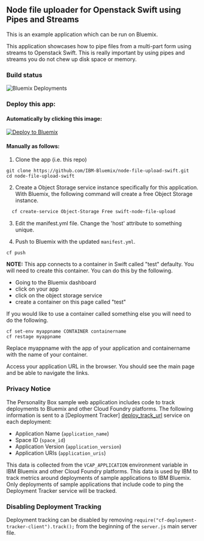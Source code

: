 ## Node file uploader for Openstack Swift using Pipes and Streams

This is an example application which can be run on Bluemix.

This application showcases how to pipe files from a multi-part form using streams to Openstack Swift.  This is really important by using pipes and streams you do not chew up disk space or memory.

### Build status
![Bluemix Deployments](https://deployment-tracker.mybluemix.net/stats/c18028c774d53b033ce21310498c7ba0/badge.svg)

### Deploy this app:

####  Automatically by clicking this image:

[![Deploy to Bluemix](https://deployment-tracker.mybluemix.net/stats/c18028c774d53b033ce21310498c7ba0/button.svg)](https://bluemix.net/deploy?repository=https://github.com/IBM-Bluemix/node-file-upload-swift.git)

#### Manually as follows:

1. Clone the app (i.e. this repo)

  ```
  git clone https://github.com/IBM-Bluemix/node-file-upload-swift.git
  cd node-file-upload-swift
  ```

2. Create a Object Storage service instance specifically for this application.  With Bluemix, the following command will create a free Object Storage instance.

  ```bash
    cf create-service Object-Storage Free swift-node-file-upload
  ```

3. Edit the manifest.yml file.  Change the 'host' attribute to something unique.

4. Push to Bluemix with the updated `manifest.yml`.

  ```
  cf push
  ```

  **NOTE:** This app connects to a container in Swift called "test" defaulty.  You will need to create this container.  You can do this by the following.
  - Going to the Bluemix dashboard
  - click on your app
  - click on the object storage service
  - create a container on this page called "test"

  If you would like to use a container called something else you will need to do the following.

  ```
  cf set-env myappname CONTAINER containername
  cf restage myappname
  ```
  Replace myappname with the app of your application and containername with the name of your container.

  Access your application URL in the browser.  You should see the main page and be able to navigate the links.

### Privacy Notice

The Personality Box sample web application includes code to track deployments to Bluemix and other Cloud Foundry platforms. The following information is sent to a [Deployment Tracker] [deploy_track_url] service on each deployment:

* Application Name (`application_name`)
* Space ID (`space_id`)
* Application Version (`application_version`)
* Application URIs (`application_uris`)

This data is collected from the `VCAP_APPLICATION` environment variable in IBM Bluemix and other Cloud Foundry platforms. This data is used by IBM to track metrics around deployments of sample applications to IBM Bluemix. Only deployments of sample applications that include code to ping the Deployment Tracker service will be tracked.

### Disabling Deployment Tracking

Deployment tracking can be disabled by removing `require("cf-deployment-tracker-client").track();` from the beginning of the `server.js` main server file.

[deploy_track_url]: https://github.com/cloudant-labs/deployment-tracker
